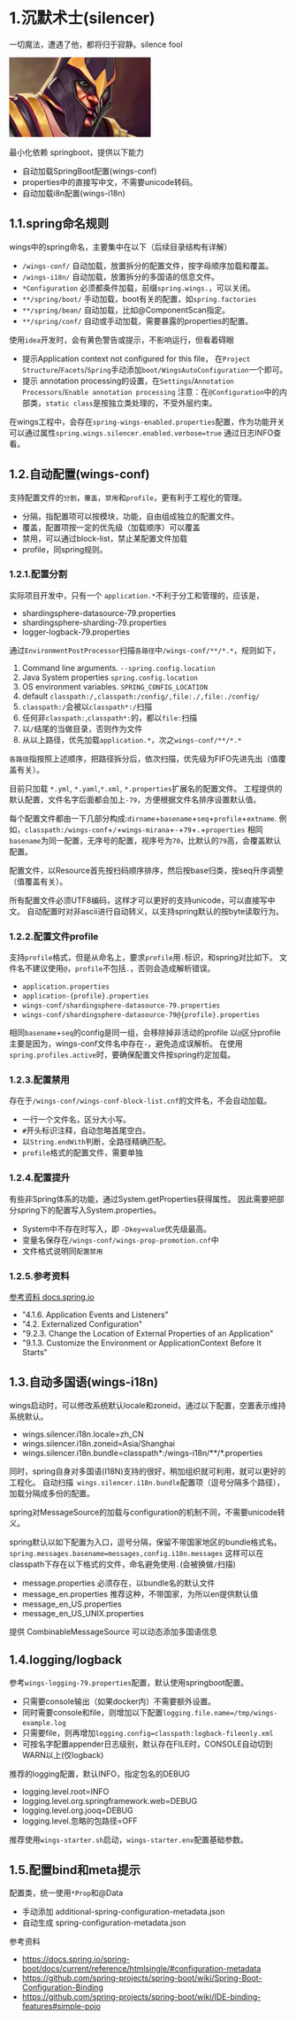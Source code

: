 # 1.沉默术士(silencer)

一切魔法，遭遇了他，都将归于寂静。silence fool

![silencer](./silencer_full.png)

最小化依赖 springboot，提供以下能力

 * 自动加载SpringBoot配置(wings-conf)
 * properties中的直接写中文，不需要unicode转码。
 * 自动加载i8n配置(wings-i18n)

## 1.1.spring命名规则

wings中的spring命名，主要集中在以下（后续目录结构有详解）

 * `/wings-conf/` 自动加载，放置拆分的配置文件，按字母顺序加载和覆盖。
 * `/wings-i18n/` 自动加载，放置拆分的多国语的信息文件。
 * `*Configuration` 必须都条件加载，前缀`spring.wings.`，可以关闭。
 * `**/spring/boot/` 手动加载，boot有关的配置，如`spring.factories`
 * `**/spring/bean/`  自动加载，比如@ComponentScan指定。
 * `**/spring/conf/` 自动或手动加载，需要暴露的properties的配置。
 
使用`idea`开发时，会有黄色警告或提示，不影响运行，但看着碍眼

 * 提示Application context not configured for this file，
   在`Project Structure`/`Facets`/`Spring`手动添加`boot/WingsAutoConfiguration`一个即可。
 * 提示 annotation processing的设置，在`Settings`/`Annotation Processors`/`Enable annotation processing`
   注意：在`@Configuration`中的内部类，`static class`是按独立类处理的，不受外层约束。

在wings工程中，会存在`spring-wings-enabled.properties`配置，作为功能开关
可以通过属性`spring.wings.silencer.enabled.verbose=true` 通过日志INFO查看。
 
## 1.2.自动配置(wings-conf)

支持配置文件的`分割`，`覆盖`，`禁用`和`profile`，更有利于工程化的管理。

* 分隔，指配置项可以按模块，功能，自由组成独立的配置文件。
* 覆盖，配置项按一定的优先级（加载顺序）可以覆盖
* 禁用，可以通过block-list，禁止某配置文件加载
* profile，同spring规则。

### 1.2.1.配置分割

实际项目开发中，只有一个 `application.*`不利于分工和管理的，应该是，

 * shardingsphere-datasource-79.properties
 * shardingsphere-sharding-79.properties
 * logger-logback-79.properties

通过`EnvironmentPostProcessor`扫描`各路径`中`/wings-conf/**/*.*`，规则如下，

 1. Command line arguments. `--spring.config.location`
 2. Java System properties `spring.config.location`
 3. OS environment variables. `SPRING_CONFIG_LOCATION`
 4. default `classpath:/,classpath:/config/,file:./,file:./config/`
 5. `classpath:/`会被以`classpath*:/`扫描
 6. 任何非`classpath:`,`classpath*:`的，都以`file:`扫描
 7. 以`/`结尾的当做目录，否则作为文件
 8. 从以上路径，优先加载`application.*`，次之`wings-conf/**/*.*`

`各路径`指按照上述顺序，把路径拆分后，依次扫描，优先级为FIFO先进先出（值覆盖有关）。

目前只加载 `*.yml`, `*.yaml`,`*.xml`, `*.properties`扩展名的配置文件。
工程提供的默认配置，文件名字后面都会加上`-79`，方便根据文件名排序设置默认值。

每个配置文件都由一下几部分构成:`dirname`+`basename`+`seq`+`profile`+`extname`.
例如，`classpath:/wings-conf`+`/`+`wings-mirana`+`-`+`79`+`.`+`properties`
相同`basename`为同一配置，无序号的配置，视序号为`70`，比默认的`79`高，会覆盖默认配置。

配置文件，以Resource首先按扫码顺序排序，然后按base归类，按seq升序调整（值覆盖有关）。

所有配置文件必须UTF8编码，这样才可以更好的支持unicode，可以直接写中文。
自动配置时对非ascii进行自动转义，以支持spring默认的按byte读取行为。

### 1.2.2.配置文件profile

支持`profile`格式，但是从命名上，要求`profile`用`.`标识，和spring对比如下。
文件名不建议使用`@`，`profile`不包括`.`，否则会造成解析错误。

 * `application.properties`
 * `application-{profile}.properties`
 * `wings-conf/shardingsphere-datasource-79.properties`
 * `wings-conf/shardingsphere-datasource-79@{profile}.properties`

相同`basename`+`seq`的config是同一组，会移除掉非活动的profile
以`@`区分profile主要是因为，wings-conf文件名中存在`-`，避免造成误解析。
在使用`spring.profiles.active`时，要确保配置文件按spring约定加载。

### 1.2.3.配置禁用

存在于`/wings-conf/wings-conf-block-list.cnf`的文件名，不会自动加载。

 * 一行一个文件名，区分大小写。
 * `#`开头标识注释，自动忽略首尾空白。
 * 以`String.endWith`判断，全路径精确匹配。
 * `profile`格式的配置文件，需要单独

### 1.2.4.配置提升

有些非Spring体系的功能，通过System.getProperties获得属性。
因此需要把部分spring下的配置写入System.properties。

 * System中不存在时写入，即 `-Dkey=value`优先级最高。
 * 变量名保存在`/wings-conf/wings-prop-promotion.cnf`中
 * 文件格式说明同`配置禁用`

### 1.2.5.参考资料

[参考资料 docs.spring.io](https://docs.spring.io/spring-boot/docs/2.4.2/reference/htmlsingle/)

 - "4.1.6. Application Events and Listeners"
 - "4.2. Externalized Configuration"
 - "9.2.3. Change the Location of External Properties of an Application"
 - "9.1.3. Customize the Environment or ApplicationContext Before It Starts"
 
## 1.3.自动多国语(wings-i18n)

wings启动时，可以修改系统默认locale和zoneid，通过以下配置，空置表示维持系统默认。

 * wings.silencer.i18n.locale=zh_CN
 * wings.silencer.i18n.zoneid=Asia/Shanghai
 * wings.silencer.i18n.bundle=classpath*:/wings-i18n/**/*.properties

同时，spring自身对多国语(I18N)支持的很好，稍加组织就可利用，就可以更好的工程化。
自动扫描` wings.silencer.i18n.bundle`配置项（逗号分隔多个路径），加载分隔成多份的配置。

spring对MessageSource的加载与configuration的机制不同，不需要unicode转义。

spring默认以如下配置为入口，逗号分隔，保留不带国家地区的bundle格式名。
`spring.messages.basename=messages,config.i18n.messages`
这样可以在classpath下存在以下格式的文件，命名避免使用`.`(会被换做`/`扫描)

 * message.properties  必须存在，以bundle名的默认文件
 * message_en.properties 推荐这种，不带国家，为所以en提供默认值
 * message_en_US.properties
 * message_en_US_UNIX.properties
 
 提供 CombinableMessageSource 可以动态添加多国语信息

## 1.4.logging/logback

参考`wings-logging-79.properties`配置，默认使用springboot配置。

 * 只需要console输出（如果docker内）不需要额外设置。
 * 同时需要console和file，则增加以下配置`logging.file.name=/tmp/wings-example.log`
 * 只需要file，则再增加`logging.config=classpath:logback-fileonly.xml`
 * 可按名字配置appender日志级别，默认存在FILE时，CONSOLE自动切到WARN以上(仅logback)

推荐的logging配置，默认INFO，指定包名的DEBUG

 * logging.level.root=INFO
 * logging.level.org.springframework.web=DEBUG
 * logging.level.org.jooq=DEBUG
 * logging.level.忽略的包路径=OFF

推荐使用`wings-starter.sh`启动，`wings-starter.env`配置基础参数。

## 1.5.配置bind和meta提示

配置类，统一使用`*Prop`和@Data

* 手动添加 additional-spring-configuration-metadata.json
* 自动生成 spring-configuration-metadata.json

参考资料

* https://docs.spring.io/spring-boot/docs/current/reference/htmlsingle/#configuration-metadata
* https://github.com/spring-projects/spring-boot/wiki/Spring-Boot-Configuration-Binding
* https://github.com/spring-projects/spring-boot/wiki/IDE-binding-features#simple-pojo
